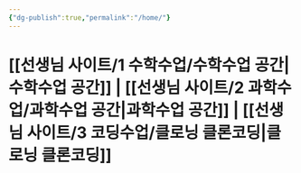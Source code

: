 ```yaml
---
{"dg-publish":true,"permalink":"/home/"}
---
```



# [[선생님 사이트/1 수학수업/수학수업 공간\|수학수업 공간]]  | [[선생님 사이트/2 과학수업/과학수업 공간\|과학수업 공간]] | [[선생님 사이트/3 코딩수업/클로닝 클론코딩\|클로닝 클론코딩]]